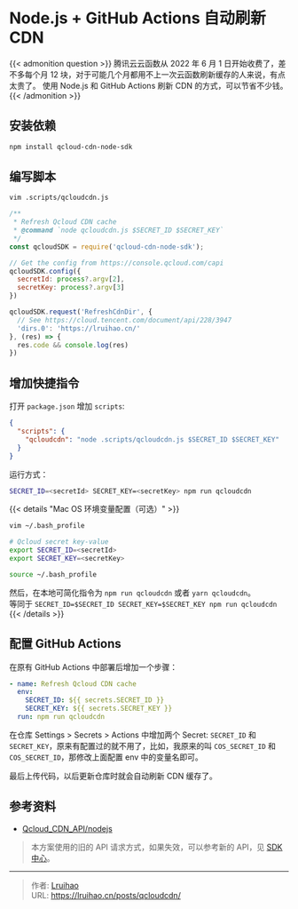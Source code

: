 # Node.js + GitHub Actions 自动刷新 CDN


{{< admonition question >}}
腾讯云云函数从 2022 年 6 月 1 日开始收费了，差不多每个月 12 块，对于可能几个月都用不上一次云函数刷新缓存的人来说，有点太贵了。
使用 Node.js 和 GitHub Actions 刷新 CDN 的方式，可以节省不少钱。
{{< /admonition >}}

<!--more-->

## 安装依赖

```bash
npm install qcloud-cdn-node-sdk
```

## 编写脚本

```bash
vim .scripts/qcloudcdn.js
```

```javascript
/**
 * Refresh Qcloud CDN cache
 * @command `node qcloudcdn.js $SECRET_ID $SECRET_KEY` 
 */
const qcloudSDK = require('qcloud-cdn-node-sdk');

// Get the config from https://console.qcloud.com/capi
qcloudSDK.config({
  secretId: process?.argv[2],
  secretKey: process?.argv[3]
})

qcloudSDK.request('RefreshCdnDir', {
  // See https://cloud.tencent.com/document/api/228/3947
  'dirs.0': 'https://lruihao.cn/'
}, (res) => {
  res.code && console.log(res)
})
```

## 增加快捷指令

打开 `package.json` 增加 `scripts`: 

```json
{
  "scripts": {
    "qcloudcdn": "node .scripts/qcloudcdn.js $SECRET_ID $SECRET_KEY"
  }
}
```

运行方式：

```bash
SECRET_ID=<secretId> SECRET_KEY=<secretKey> npm run qcloudcdn
```

{{< details "Mac OS 环境变量配置（可选）" >}}
```bash
vim ~/.bash_profile
```
```bash
# Qcloud secret key-value
export SECRET_ID=<secretId>
export SECRET_KEY=<secretKey>
```
```bash
source ~/.bash_profile
```
然后，在本地可简化指令为 `npm run qcloudcdn` 或者 `yarn qcloudcdn`。  
等同于 `SECRET_ID=$SECRET_ID SECRET_KEY=$SECRET_KEY npm run qcloudcdn`
{{< /details >}}

## 配置 GitHub Actions

在原有 GitHub Actions 中部署后增加一个步骤：

```yaml
- name: Refresh Qcloud CDN cache
  env:
    SECRET_ID: ${{ secrets.SECRET_ID }}
    SECRET_KEY: ${{ secrets.SECRET_KEY }}
  run: npm run qcloudcdn
```

在仓库 Settings > Secrets > Actions 中增加两个 Secret: `SECRET_ID` 和 `SECRET_KEY`，原来有配置过的就不用了，比如，我原来的叫 `COS_SECRET_ID` 和 `COS_SECRET_ID`，那修改上面配置 env 中的变量名即可。

最后上传代码，以后更新仓库时就会自动刷新 CDN 缓存了。

## 参考资料

- [Qcloud_CDN_API/nodejs](https://github.com/QCloudCDN/CDN_API_DEMO/tree/master/Qcloud_CDN_API/nodejs)

> 本方案使用的旧的 API 请求方式，如果失效，可以参考新的 API，见 [SDK 中心](https://cloud.tencent.com/document/sdk)。

---

> 作者: [Lruihao](https://github.com/Lruihao)  
> URL: https://lruihao.cn/posts/qcloudcdn/  

